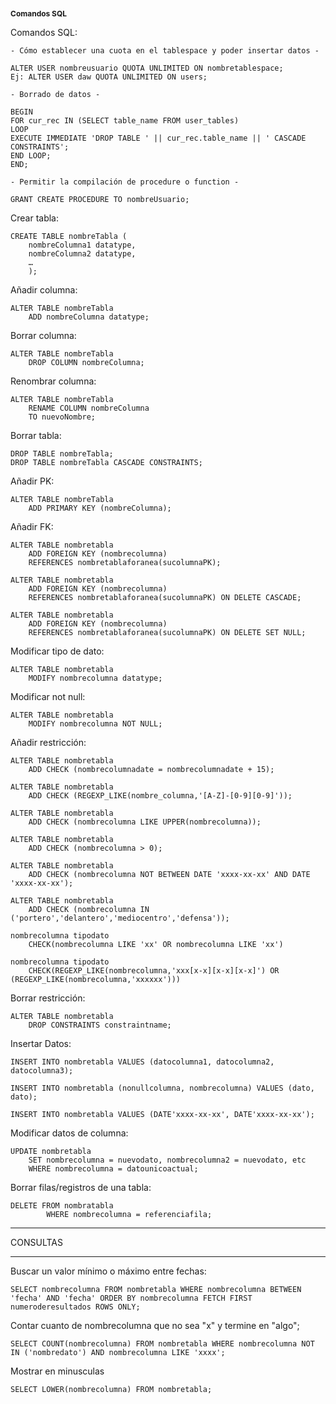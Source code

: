 <h1 style="font-size:12px">Comandos SQL</h1>

Comandos SQL:
```
- Cómo establecer una cuota en el tablespace y poder insertar datos -

ALTER USER nombreusuario QUOTA UNLIMITED ON nombretablespace;
Ej: ALTER USER daw QUOTA UNLIMITED ON users;

- Borrado de datos -

BEGIN
FOR cur_rec IN (SELECT table_name FROM user_tables)
LOOP
EXECUTE IMMEDIATE 'DROP TABLE ' || cur_rec.table_name || ' CASCADE CONSTRAINTS';
END LOOP;
END;

- Permitir la compilación de procedure o function -

GRANT CREATE PROCEDURE TO nombreUsuario;
```
Crear tabla:
```
CREATE TABLE nombreTabla (
    nombreColumna1 datatype,
    nombreColumna2 datatype, 
    … 
    );
```
Añadir columna:
```
ALTER TABLE nombreTabla
    ADD nombreColumna datatype; 
```
Borrar columna:
```
ALTER TABLE nombreTabla
    DROP COLUMN nombreColumna; 
```
Renombrar columna:
```
ALTER TABLE nombreTabla
    RENAME COLUMN nombreColumna
    TO nuevoNombre; 
```
Borrar tabla:
```
DROP TABLE nombreTabla;
DROP TABLE nombreTabla CASCADE CONSTRAINTS;
```
Añadir PK:  
```
ALTER TABLE nombreTabla
    ADD PRIMARY KEY (nombreColumna); 
```
Añadir FK: 
```
ALTER TABLE nombretabla
    ADD FOREIGN KEY (nombrecolumna)
    REFERENCES nombretablaforanea(sucolumnaPK);

ALTER TABLE nombretabla
    ADD FOREIGN KEY (nombrecolumna)
    REFERENCES nombretablaforanea(sucolumnaPK) ON DELETE CASCADE;

ALTER TABLE nombretabla
    ADD FOREIGN KEY (nombrecolumna)
    REFERENCES nombretablaforanea(sucolumnaPK) ON DELETE SET NULL;
```
Modificar tipo de dato:
```
ALTER TABLE nombretabla
    MODIFY nombrecolumna datatype;
```
Modificar not null:
```
ALTER TABLE nombretabla
    MODIFY nombrecolumna NOT NULL;
```
Añadir restricción:
```
ALTER TABLE nombretabla
    ADD CHECK (nombrecolumnadate = nombrecolumnadate + 15);

ALTER TABLE nombretabla
    ADD CHECK (REGEXP_LIKE(nombre_columna,'[A-Z]-[0-9][0-9]'));

ALTER TABLE nombretabla
    ADD CHECK (nombrecolumna LIKE UPPER(nombrecolumna));

ALTER TABLE nombretabla
    ADD CHECK (nombrecolumna > 0);

ALTER TABLE nombretabla
    ADD CHECK (nombrecolumna NOT BETWEEN DATE 'xxxx-xx-xx' AND DATE 'xxxx-xx-xx');

ALTER TABLE nombretabla 
    ADD CHECK (nombrecolumna IN ('portero','delantero','mediocentro','defensa'));

nombrecolumna tipodato 
    CHECK(nombrecolumna LIKE 'xx' OR nombrecolumna LIKE 'xx')

nombrecolumna tipodato
    CHECK(REGEXP_LIKE(nombrecolumna,'xxx[x-x][x-x][x-x]') OR (REGEXP_LIKE(nombrecolumna,'xxxxxx')))
```
Borrar restricción:
```
ALTER TABLE nombretabla
    DROP CONSTRAINTS constraintname;
```
Insertar Datos:
```
INSERT INTO nombretabla VALUES (datocolumna1, datocolumna2, datocolumna3);

INSERT INTO nombretabla (nonullcolumna, nombrecolumna) VALUES (dato, dato);

INSERT INTO nombretabla VALUES (DATE'xxxx-xx-xx', DATE'xxxx-xx-xx');
```
Modificar datos de columna:
```
UPDATE nombretabla
    SET nombrecolumna = nuevodato, nombrecolumna2 = nuevodato, etc
    WHERE nombrecolumna = datounicoactual;
```
Borrar filas/registros de una tabla:
```
DELETE FROM nombratabla
        WHERE nombrecolumna = referenciafila;
```
<hr>
CONSULTAS
<hr>

Buscar un valor mínimo o máximo entre fechas:
```
SELECT nombrecolumna FROM nombretabla WHERE nombrecolumna BETWEEN 'fecha' AND 'fecha' ORDER BY nombrecolumna FETCH FIRST numeroderesultados ROWS ONLY;
```
Contar cuanto de nombrecolumna que no sea "x" y termine en "algo";
```
SELECT COUNT(nombrecolumna) FROM nombretabla WHERE nombrecolumna NOT IN ('nombredato') AND nombrecolumna LIKE 'xxxx';
```
Mostrar en minusculas
```
SELECT LOWER(nombrecolumna) FROM nombretabla; 
```
